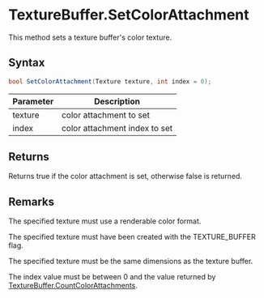 # TextureBuffer.SetColorAttachment

This method sets a texture buffer's color texture.

## Syntax

```csharp
bool SetColorAttachment(Texture texture, int index = 0);
```

| Parameter | Description |
|---|---|
| texture | color attachment to set |
| index | color attachment index to set |

## Returns

Returns true if the color attachment is set, otherwise false is returned.

## Remarks

The specified texture must use a renderable color format.

The specified texture must have been created with the TEXTURE_BUFFER flag.

The specified texture must be the same dimensions as the texture buffer.

The index value must be between 0 and the value returned by [TextureBuffer.CountColorAttachments](TextureBuffer_CountColorAttachments.md).